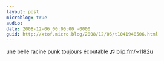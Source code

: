 ```yaml
---
layout: post
microblog: true
audio: 
date: 2008-12-06 00:00:00 -0000
guid: http://xtof.micro.blog/2008/12/06/t1041940506.html
---
```

une belle racine punk toujours écoutable  ♫ [blip.fm/~1182u](http://blip.fm/~1182u)
